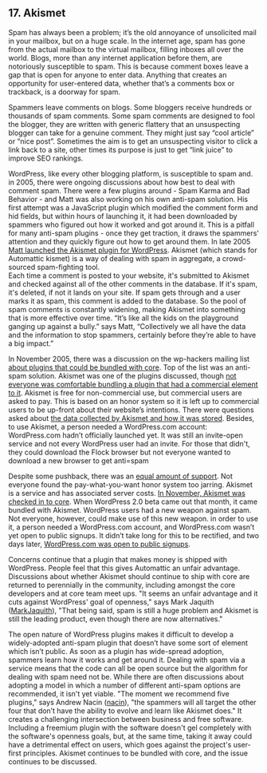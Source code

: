 ## 17. Akismet

Spam has always been a problem; it’s the old annoyance of unsolicited mail in your mailbox, but on a huge scale. In the internet age, spam has gone from the actual mailbox to the virtual mailbox, filling inboxes all over the world. Blogs, more than any internet application before them, are notoriously susceptible to spam. This is because comment boxes leave a gap that is open for anyone to enter data. Anything that creates an opportunity for user-entered data, whether that’s a comments box or trackback, is a doorway for spam. 

Spammers leave comments on blogs. Some bloggers receive hundreds or thousands of spam comments. Some spam comments are designed to fool the blogger, they are written with generic flattery that an unsuspecting blogger can take for a genuine comment. They might just say “cool article” or “nice post”. Sometimes the aim is to get an unsuspecting visitor to click a link back to a site, other times its purpose is just to get “link juice” to improve SEO rankings.

WordPress, like every other blogging platform, is susceptible to spam and. in 2005, there were ongoing discussions about how best to deal with comment spam. There were a few plugins around - Spam Karma and Bad Behavior - and Matt was also working on his own anti-spam solution. His first attempt was a JavaScript plugin which modified the comment form and hid fields, but within hours of launching it, it had been downloaded by spammers who figured out how it worked and got around it. This is a pitfall for many anti-spam plugins - once they get traction, it draws the spammers’ attention and they quickly figure out how to get around them. In late 2005 [Matt launched the Akismet plugin for WordPress](http://ma.tt/2005/10/akismet-stops-spam/). Akismet (which stands for Automattic kismet) is a way of dealing with spam in aggregate, a crowd-sourced spam-fighting tool. 		
Each time a comment is posted to your website, it's submitted to Akismet and checked against all of the other comments in the database. If it's spam, it's deleted, if not it lands on your site. If spam gets through and a user marks it as spam, this comment is added to the database. So the pool of spam comments is constantly widening, making Akismet into something that is more effective over time. “It’s like all the kids on the playground ganging up against a bully.” says Matt, “Collectively we all have the data and the information to stop spammers, certainly before they’re able to have a big impact.”  		

In November 2005, there was a discussion on the wp-hackers mailing list [about plugins that could be bundled with core](http://lists.automattic.com/pipermail/wp-hackers/2005-November/003162.html). Top of the list was an anti-spam solution. Akismet was one of the plugins discussed, though [not everyone was comfortable bundling a plugin that had a commercial element to it](http://lists.automattic.com/pipermail/wp-hackers/2005-November/003177.html). Akismet is free for non-commercial use, but commercial users are asked to pay. This is based on an honor system so it is left up to commercial users to be up-front about their website’s intentions. There were questions asked about [the data collected by Akismet and how it was stored](https://codex.wordpress.org/IRC_Meetups/2005/October/October26RawLog). Besides, to use Akismet, a person needed a WordPress.com account: WordPress.com hadn’t officially launched yet. It was still an invite-open service and not every WordPress user had an invite. For those that didn't, they could download the Flock browser but not everyone wanted to download a new browser to get anti=spam

Despite some pushback, there was an [equal amount of support](http://lists.automattic.com/pipermail/wp-hackers/2005-November/003189.html). Not everyone found the pay-what-you-want honor system too jarring. Akismet is a service and has associated server costs. [In November, Akismet was checked in to core](https://core.trac.wordpress.org/changeset/3161). When WordPress 2.0 beta came out that month, it came bundled with Akismet. WordPress users had a new weapon against spam. Not everyone, however, could make use of this new weapon. in order to use it, a person needed a WordPress.com account, and WordPress.com wasn’t yet open to public signups. It didn’t take long for this to be rectified, and two days later, [WordPress.com was open to public signups](http://ma.tt/2005/11/wordpresscom-open/). 		

Concerns continue that a plugin that makes money is shipped with WordPress. People feel that this gives Automattic an unfair advantage. Discussions about whether Akismet should continue to ship with core are returned to perennially in the community, including amongst the core developers and at core team meet ups.  "It seems an unfair advantage and it cuts against WordPress' goal of openness," says Mark Jaquith ([MarkJaquith](http://profiles.wordpress.org/MarkJaquith)), "That being said, spam is still a huge problem and Akismet is still the leading product, even though there are now alternatives."

The open nature of WordPress plugins makes it difficult to develop a widely-adopted anti-spam plugin that doesn’t have some sort of element which isn’t public. As soon as a plugin has wide-spread adoption, spammers learn how it works and get around it. Dealing with spam via a service means that the code can all be open source but the algorithm for dealing with spam need not be. While there are often discussions about adopting a model in which a number of different anti-spam options are recommended, it isn't yet viable. "The moment we recommend five plugins," says Andrew Nacin ([nacin](http://profiles.wordpress.org/nacin)), "the spammers will all target the other four that don’t have the ability to evolve and learn like Akismet does." It creates a challenging intersection between business and free software. Including a freemium plugin with the software doesn't gel completely with the software's openness goals, but, at the same time, taking it away could have a detrimental effect on users, which goes against the project's user-first principles. Akismet continues to be bundled with core, and the issue continues to be discussed.
